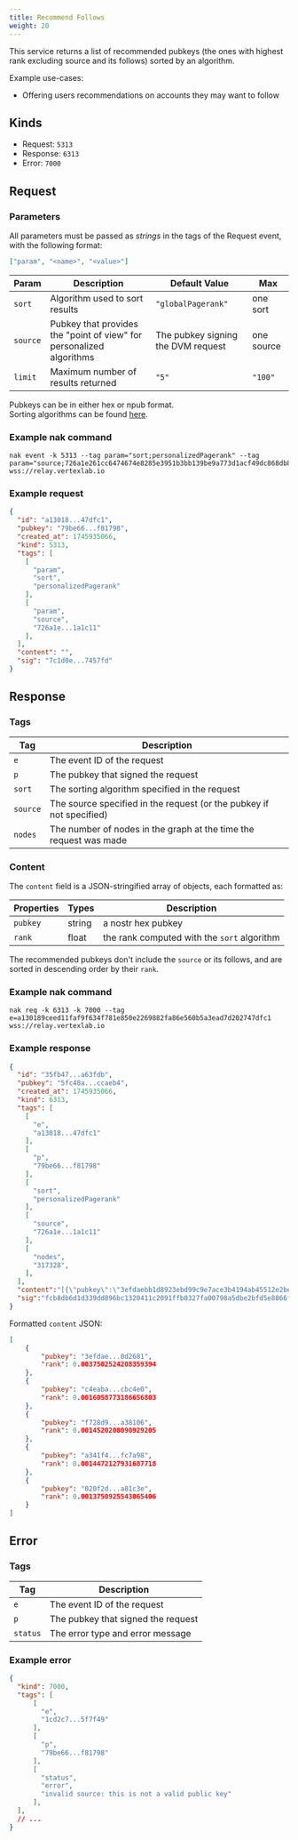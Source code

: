 ```yaml
---
title: Recommend Follows
weight: 20
---
```



This service returns a list of recommended pubkeys (the ones with highest rank excluding source and its follows) sorted by an algorithm.

Example use-cases:
 - Offering users recommendations on accounts they may want to follow

## Kinds

 - Request: `5313`
 - Response: `6313`
 - Error: `7000`

## Request

### Parameters

All parameters must be passed as *strings* in the tags of the Request event, with the following format:

```json
["param", "<name>", "<value>"] 
```

| Param | Description | Default Value | Max |
|-----|-----|-----|-----|
| `sort` | Algorithm used to sort results | `"globalPagerank"` | one sort |
| `source` | Pubkey that provides the "point of view" for personalized algorithms | The pubkey signing the DVM request | one source |
| `limit` | Maximum number of results returned | `"5"` | `"100"` |

Pubkeys can be in either hex or npub format.  
Sorting algorithms can be found [here](/docs/algos).

### Example nak command
```
nak event -k 5313 --tag param="sort;personalizedPagerank" --tag param="source;726a1e261cc6474674e8285e3951b3bb139be9a773d1acf49dc868db861a1c11" wss://relay.vertexlab.io
```

### Example request

```json
{
  "id": "a13018...47dfc1",
  "pubkey": "79be66...f81798",
  "created_at": 1745935066,
  "kind": 5313,
  "tags": [
    [
      "param",
      "sort",
      "personalizedPagerank"
    ],
    [
      "param",
      "source",
      "726a1e...1a1c11"
    ],
  ],
  "content": "",
  "sig": "7c1d0e...7457fd"
}
```

## Response

### Tags

| Tag     | Description                                                                 |
|---------|-----------------------------------------------------------------------------|
| `e`     | The event ID of the request                                                 |
| `p`     | The pubkey that signed the request                                          |
| `sort`  | The sorting algorithm specified in the request                              |
| `source`| The source specified in the request (or the pubkey if not specified) |
| `nodes` | The number of nodes in the graph at the time the request was made           |

### Content

The `content` field is a JSON-stringified array of objects, each formatted as:

| Properties | Types | Description |
|-----|-----|-----|
| `pubkey` | string | a nostr hex pubkey|
| `rank` | float | the rank computed with the `sort` algorithm |

The recommended pubkeys don't include the `source` or its follows, and are sorted in descending order by their `rank`.

### Example nak command
```
nak req -k 6313 -k 7000 --tag e=a130189ceed11faf9f634f781e850e2269882fa86e560b5a3ead7d202747dfc1 wss://relay.vertexlab.io
```

### Example response

```json
{
  "id": "35fb47...a63fdb",
  "pubkey": "5fc48a...ccaeb4",
  "created_at": 1745935066,
  "kind": 6313,
  "tags": [
    [
      "e",
      "a13018...47dfc1"
    ],
    [
      "p",
      "79be66...f81798"
    ],
    [
      "sort",
      "personalizedPagerank"
    ],
    [
      "source",
      "726a1e...1a1c11"
    ],
    [
      "nodes",
      "317328",
    ],
  ],
  "content":"[{\"pubkey\":\"3efdaebb1d8923ebd99c9e7ace3b4194ab45512e2be79c1b7d68d9243e0d2681\",\"rank\":0.0037502524208359394},{\"pubkey\":\"c4eabae1be3cf657bc1855ee05e69de9f059cb7a059227168b80b89761cbc4e0\",\"rank\":0.0016058773186656803},{\"pubkey\":\"f728d9e6e7048358e70930f5ca64b097770d989ccd86854fe618eda9c8a38106\",\"rank\":0.0014520208090929205},{\"pubkey\":\"a341f45ff9758f570a21b000c17d4e53a3a497c8397f26c0e6d61e5acffc7a98\",\"rank\":0.0014472127931687718},{\"pubkey\":\"020f2d21ae09bf35fcdfb65decf1478b846f5f728ab30c5eaabcd6d081a81c3e\",\"rank\":0.0013750925543065406}]", 
  "sig":"fcb8db6d1d339dd896bc1320411c2091ffb0327fa00798a5dbe2bfd5e8866f73ff0ecbef4ab06bc60e35c8496e1e7cf8816bde489e88daf5163aef56d9b75382"
}
```

Formatted `content` JSON:

```json
[
	{
		"pubkey": "3efdae...0d2681",
		"rank": 0.0037502524208359394
	},
	{
		"pubkey": "c4eaba...cbc4e0",
		"rank": 0.0016058773186656803
	},
	{
		"pubkey": "f728d9...a38106",
		"rank": 0.0014520208090929205
	},
	{
		"pubkey": "a341f4...fc7a98",
		"rank": 0.0014472127931687718
	},
	{
		"pubkey": "020f2d...a81c3e",
		"rank": 0.0013750925543065406
	}
]
```

## Error

### Tags

| Tag     | Description                                                                 |
|---------|-----------------------------------------------------------------------------|
| `e`     | The event ID of the request                                                 |
| `p`     | The pubkey that signed the request                                          |
| `status`| The error type and error message                              |

### Example error

```json
{
  "kind": 7000,
  "tags": [
      [
        "e",
        "1cd2c7...5f7f49"
      ],
      [
        "p",
        "79be66...f81798"
      ],
      [
        "status",
        "error",
        "invalid source: this is not a valid public key"
      ],
  ],
  // ...
}
```
